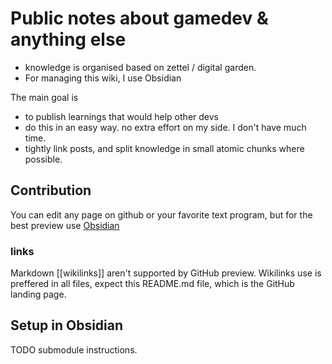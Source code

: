 # Public notes about gamedev & anything else

- knowledge is organised based on zettel / digital garden.  
- For managing this wiki, I use Obsidian
  
The main goal is   
- to publish learnings that would help other devs  
- do this in an easy way. no extra effort on my side. I don't have much time.  
- tightly link posts, and split knowledge in small atomic chunks where possible.

## Contribution

You can edit any page on github or your favorite text program, but for the best preview use [Obsidian](https://obsidian.md/)

### links
Markdown [[wikilinks]] aren't supported by GitHub preview.
Wikilinks use is preffered in all files, expect this README.md file, which is the GitHub landing page.

## Setup in Obsidian

TODO submodule instructions.
